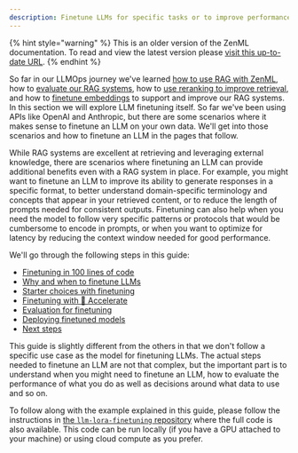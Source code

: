 ```yaml
---
description: Finetune LLMs for specific tasks or to improve performance and cost.
---
```


{% hint style="warning" %}
This is an older version of the ZenML documentation. To read and view the latest version please [visit this up-to-date URL](https://docs.zenml.io).
{% endhint %}


So far in our LLMOps journey we've learned [how to use RAG with
ZenML](../rag-with-zenml/README.md), how to [evaluate our RAG
systems](../evaluation/README.md), how to [use reranking to improve retrieval](../reranking/README.md), and how to
[finetune embeddings](../finetuning-embeddings/finetuning-embeddings.md) to
support and improve our RAG systems. In this section we will explore LLM
finetuning itself. So far we've been using APIs like OpenAI and Anthropic, but
there are some scenarios where it makes sense to finetune an LLM on your own
data. We'll get into those scenarios and how to finetune an LLM in the pages
that follow.

While RAG systems are excellent at retrieving and leveraging external knowledge,
there are scenarios where finetuning an LLM can provide additional benefits even
with a RAG system in place. For example, you might want to finetune an LLM to
improve its ability to generate responses in a specific format, to better
understand domain-specific terminology and concepts that appear in your
retrieved content, or to reduce the length of prompts needed for consistent
outputs. Finetuning can also help when you need the model to follow very
specific patterns or protocols that would be cumbersome to encode in prompts, or
when you want to optimize for latency by reducing the context window needed for
good performance.

We'll go through the following steps in this guide:

- [Finetuning in 100 lines of code](finetuning-100-loc.md)
- [Why and when to finetune LLMs](why-and-when-to-finetune-llms.md)
- [Starter choices with finetuning](starter-choices-for-finetuning-llms.md)
- [Finetuning with 🤗 Accelerate](finetuning-with-accelerate.md)
- [Evaluation for finetuning](evaluation-for-finetuning.md)
- [Deploying finetuned models](deploying-finetuned-models.md)
- [Next steps](next-steps.md)

This guide is slightly different from the others in that we don't follow a
specific use case as the model for finetuning LLMs. The actual steps needed to
finetune an LLM are not that complex, but the important part is to understand
when you might need to finetune an LLM, how to evaluate the performance of what
you do as well as decisions around what data to use and so on.

To follow along with the example explained in this guide, please follow the
instructions in [the `llm-lora-finetuning` repository](https://github.com/zenml-io/zenml-projects/tree/main/llm-lora-finetuning) where the full code is also
available. This code can be run locally (if you have a GPU attached to your
machine) or using cloud compute as you prefer.
